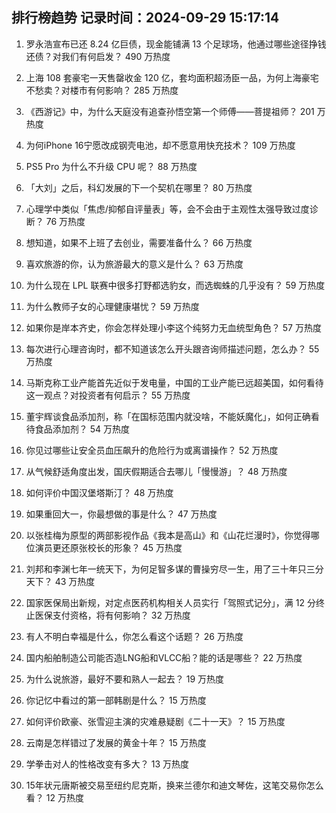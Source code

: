 
## 排行榜趋势 记录时间：2024-09-29 15:17:14
  
  1. 罗永浩宣布已还 8.24 亿巨债，现金能铺满 13 个足球场，他通过哪些途径挣钱还债？对我们有何启发？ 490 万热度
    
  2. 上海 108 套豪宅一天售罄收金 120 亿，套均面积超汤臣一品，为何上海豪宅不愁卖？对楼市有何影响？ 285 万热度
    
  3. 《西游记》中，为什么天庭没有追查孙悟空第一个师傅——菩提祖师？ 201 万热度
    
  4. 为何iPhone 16宁愿改成钢壳电池，却不愿意用快充技术？ 109 万热度
    
  5. PS5 Pro 为什么不升级 CPU 呢？ 88 万热度
    
  6. 「大刘」之后，科幻发展的下一个契机在哪里？ 80 万热度
    
  7. 心理学中类似「焦虑/抑郁自评量表」等，会不会由于主观性太强导致过度诊断？ 76 万热度
    
  8. 想知道，如果不上班了去创业，需要准备什么？ 66 万热度
    
  9. 喜欢旅游的你，认为旅游最大的意义是什么？ 63 万热度
    
  10. 为什么现在 LPL 联赛中很多打野都选豹女，而选蜘蛛的几乎没有？ 59 万热度
    
  11. 为什么教师子女的心理健康堪忧？ 59 万热度
    
  12. 如果你是岸本齐史，你会怎样处理小李这个纯努力无血统型角色？ 57 万热度
    
  13. 每次进行心理咨询时，都不知道该怎么开头跟咨询师描述问题，怎么办？ 55 万热度
    
  14. 马斯克称工业产能首先近似于发电量，中国的工业产能已远超美国，如何看待这一观点？对投资者有何启示？ 55 万热度
    
  15. 董宇辉谈食品添加剂，称「在国标范围内就没啥，不能妖魔化」，如何正确看待食品添加剂？ 54 万热度
    
  16. 你见过哪些让安全员血压飙升的危险行为或离谱操作？ 52 万热度
    
  17. 从气候舒适角度出发，国庆假期适合去哪儿「慢慢游」？ 48 万热度
    
  18. 如何评价中国汉堡塔斯汀？ 48 万热度
    
  19. 如果重回大一，你最想做的事是什么？ 47 万热度
    
  20. 以张桂梅为原型的两部影视作品《我本是高山》和《山花烂漫时》，你觉得哪位演员更还原张校长的形象？ 45 万热度
    
  21. 刘邦和李渊七年一统天下，为何足智多谋的曹操穷尽一生，用了三十年只三分天下？ 43 万热度
    
  22. 国家医保局出新规，对定点医药机构相关人员实行「驾照式记分」，满 12 分终止医保支付资格，将有何影响？ 32 万热度
    
  23. 有人不明白幸福是什么，你怎么看这个话题？ 26 万热度
    
  24. 国内船舶制造公司能否造LNG船和VLCC船？能的话是哪些？ 22 万热度
    
  25. 为什么说旅游，最好不要和熟人一起去？ 19 万热度
    
  26. 你记忆中看过的第一部韩剧是什么？ 15 万热度
    
  27. 如何评价欧豪、张雪迎主演的灾难悬疑剧《二十一天》？ 15 万热度
    
  28. 云南是怎样错过了发展的黄金十年？ 15 万热度
    
  29. 学拳击对人的性格改变有多大？ 13 万热度
    
  30. 15年状元唐斯被交易至纽约尼克斯，换来兰德尔和迪文琴佐，这笔交易你怎么看？ 12 万热度
    